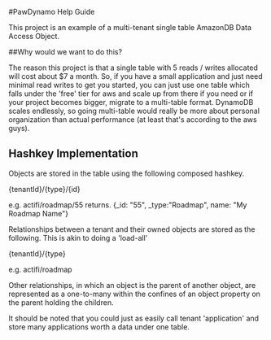 #PawDynamo Help Guide

This project is an example of a multi-tenant single table AmazonDB Data Access Object. 

##Why would we want to do this?

The reason this project is that a single table with 5 reads / writes allocated will cost about $7 a month. So, if you have a small application
and just need minimal read writes to get you started, you can just use one table which falls under the 'free' tier for aws and scale up from there
if you need or if your project becomes bigger, migrate to a multi-table format. DynamoDB scales endlessly, so going multi-table would really be 
more about personal organization than actual performance (at least that's according to the aws guys). 

Hashkey Implementation 
----------------------

Objects are stored in the table using the following composed hashkey.

{tenantId}/{type}/{id}

e.g. actifi/roadmap/55
returns. {_id: "55", _type:"Roadmap", name: "My Roadmap Name"}

Relationships between a tenant and their owned objects are stored as the following. This is akin to doing a 'load-all'

{tenantId}/{type}

e.g. actifi/roadmap


Other relationships, in which an object is the parent of another object, are represented as a one-to-many within the confines of an object property on the parent holding the children. 

It should be noted that you could just as easily call tenant 'application' and store many applications worth a data under one table. 
